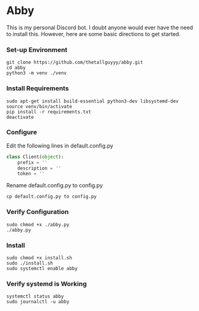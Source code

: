 # Abby
This is my personal Discord bot. I doubt anyone would ever have the need to
install this. However, here are some basic directions to get started.

### Set-up Environment
```
git clone https://github.com/thetallguyyy/abby.git
cd abby
python3 -m venv ./venv
```

### Install Requirements
```
sudo apt-get install build-essential python3-dev libsystemd-dev
source venv/bin/activate
pip install -r requirements.txt
deactivate
```

### Configure
Edit the following lines in default.config.py
```python
class Client(object):
    prefix = ''
    description = ''
    token = ''
```

Rename default.config.py to config.py
```
cp default.config.py to config.py
```

### Verify Configuration
```
sudo chmod +x ./abby.py
./abby.py
```

### Install
```
sudo chmod +x install.sh
sudo ./install.sh
sudo systemctl enable abby
```

### Verify systemd is Working
```
systemctl status abby
sudo journalctl -u abby
```
